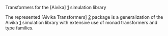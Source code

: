 Transformers for the [Aivika] [1] simulation library

The represented [Aivika Transformers] [2] package is a generalization of 
the Aivika [1] simulation library with extensive use of monad transformers and 
type families.

[1]: http://hackage.haskell.org/package/aivika  "Aivika"
[2]: http://hackage.haskell.org/package/aivika-transformers  "Aivika Transformers"
